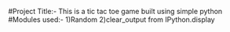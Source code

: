 #Project Title:-
This is a tic tac toe game built using simple python
#Modules used:-
1)Random 
2)clear_output from IPython.display


